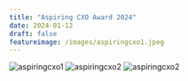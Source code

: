 ```yaml
---
title: "Aspiring CXO Award 2024"
date: 2024-01-12
draft: false
featureimage: /images/aspiringcxo1.jpeg
---
```



![aspiringcxo1](/images/aspiringcxo1.jpeg)
![aspiringcxo2](/images/aspiringcxo2.jpeg)
![aspiringcxo2](/images/aspiringcxo3.jpeg)

<br>
 
